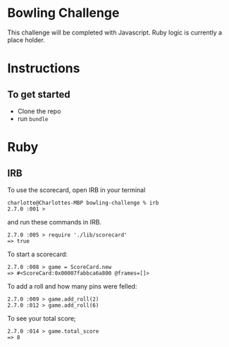
Bowling Challenge
=================

This challenge will be completed with Javascript. Ruby logic is currently a place holder. 

# Instructions

## To get started

- Clone the repo 
- run `bundle`

# Ruby
## IRB

To use the scorecard, open IRB in your terminal

```
charlotte@Charlottes-MBP bowling-challenge % irb
2.7.0 :001 > 
```
 and run these commands in IRB.

 ```
2.7.0 :005 > require './lib/scorecard'
 => true 
 ```

 To start a scorecard:

 ```
2.7.0 :008 > game = ScoreCard.new
 => #<ScoreCard:0x00007fabbca6a800 @frames=[]> 
 ```

 To add a roll and how many pins were felled:

 ```
2.7.0 :009 > game.add_roll(2)
2.7.0 :012 > game.add_roll(6) 
 ```

 To see your total score;

 ```
2.7.0 :014 > game.total_score
 => 8 
 ```